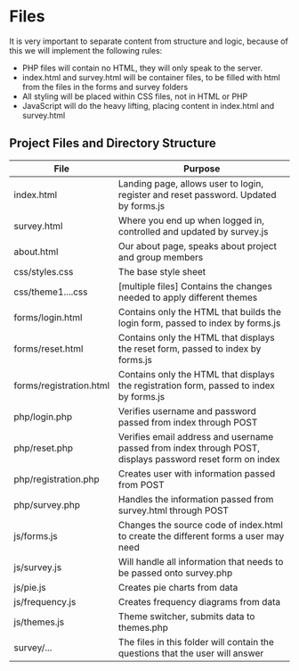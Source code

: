# Files

It is very important to separate content from structure and logic, because of this we will implement the following rules:
- PHP files will contain no HTML, they will only speak to the server.
- index.html and survey.html will be container files, to be filled with html from the files in the forms and survey folders
- All styling will be placed within CSS files, not in HTML or PHP
- JavaScript will do the heavy lifting, placing content in index.html and survey.html

## Project Files and Directory Structure

| File                    | Purpose                                                                                                   |
| ----                    | -------                                                                                                   |
| index.html              | Landing page, allows user to login, register and reset password. Updated by forms.js                      |
| survey.html             | Where you end up when logged in, controlled and updated by survey.js                                      |
| about.html              | Our about page, speaks about project and group members                                                    |
| css/styles.css          | The base style sheet                                                                                      |
| css/theme1....css       | [multiple files] Contains the changes needed to apply different themes                                    |
| forms/login.html        | Contains only the HTML that builds the login form, passed to index by forms.js                            |
| forms/reset.html        | Contains only the HTML that displays the reset form, passed to index by forms.js                          |
| forms/registration.html | Contains only the HTML that displays the registration form, passed to index by forms.js                   |
| php/login.php           | Verifies username and password passed from index through POST                                             |
| php/reset.php           | Verifies email address and username passed from index through POST, displays password reset form on index |
| php/registration.php    | Creates user with information passed from POST                                                            |
| php/survey.php          | Handles the information passed from survey.html through POST                                              |
| js/forms.js             | Changes the source code of index.html to create the different forms a user may need                       |
| js/survey.js            | Will handle all information that needs to be passed onto survey.php                                       |
| js/pie.js               | Creates pie charts from data                                                                              |
| js/frequency.js         | Creates frequency diagrams from data                                                                      |
| js/themes.js            | Theme switcher, submits data to themes.php                                                                |
| survey/...              | The files in this folder will contain the questions that the user will answer                             |

